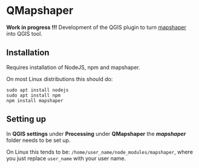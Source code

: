 # QMapshaper

**Work in progress !!!** Development of the QGIS plugin to turn [mapshaper](https://github.com/mbloch/mapshaper) into QGIS tool.

## Installation

Requires installation of NodeJS, npm and mapshaper.

On most Linux distributions this should do:

```
sudo apt install nodejs
sudo apt install npm
npm install mapshaper
```

## Setting up

In **QGIS settings** under **Processing** under **QMapshaper** the **_mapshaper_** folder needs to be set up.

On Linux this tends to be: `/home/user_name/node_modules/mapshaper`, where you just replace `user_name` with your user name.

